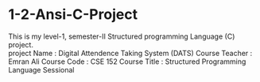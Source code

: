 # 1-2-Ansi-C-Project
This is my level-1, semester-II Structured programming Language (C) project.  
project Name : Digital Attendence Taking System (DATS)
Course Teacher : Emran Ali
Course Code : CSE 152
Course Title : Structured Programming Language Sessional
